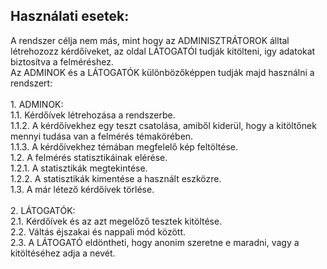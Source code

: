 <h2>Használati esetek:</h2>
A rendszer célja nem más, mint hogy az ADMINISZTRÁTOROK álltal létrehozozz kérdőíveket, az oldal LÁTOGATÓI tudják kitölteni, igy adatokat biztosítva a felméréshez.</br>
Az ADMINOK és a LÁTOGATÓK különbözőképpen tudják majd használni a rendszert:</br>
</br>
1. ADMINOK:</br>
1.1. Kérdőívek létrehozása a rendszerbe.</br>
1.1.2. A kérdőívekhez egy teszt csatolása, amiből kiderül, hogy a kitöltőnek mennyi tudása van a felmérés témakörében.</br>
1.1.3. A kérdőívekhez témában megfelelő kép feltöltése.</br>
1.2. A felmérés statisztikáinak elérése.</br>
1.2.1. A statisztikák megtekintése.</br>
1.2.2. A statisztikák kimentése a használt eszközre.</br>
1.3. A már létező kérdőívek törlése.</br>
</br>
2. LÁTOGATÓK:</br>
2.1. Kérdőívek és az azt megelőző tesztek kitöltése.</br>
2.2. Váltás éjszakai és nappali mód között.</br>
2.3. A LÁTOGATÓ eldöntheti, hogy anonim szeretne e maradni, vagy a kitöltéséhez adja a nevét.</br>